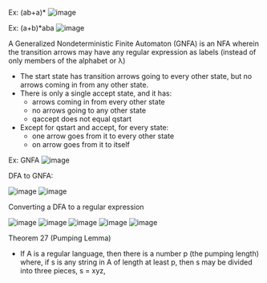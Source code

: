 Ex: (ab+a)*
![image](https://github.com/user-attachments/assets/0784d43c-072f-43b3-8a65-4adc3ffa5cc4)

Ex: (a+b)*aba
![image](https://github.com/user-attachments/assets/993aa0b5-b46d-41f8-8a03-944c98c3b702)

A Generalized Nondeterministic Finite Automaton (GNFA) is an NFA wherein the transition arrows may have any regular expression as labels (instead of only members of the alphabet or λ)
- The start state has transition arrows going to every other state, but no arrows coming in from any other state.
- There is only a single accept state, and it has:
    - arrows coming in from every other state
    - no arrows going to any other state
    - qaccept does not equal qstart
- Except for qstart and accept, for every state:
    - one arrow goes from it to every other state
    - on arrow goes from it to itself

Ex: GNFA
![image](https://github.com/user-attachments/assets/1589dbbd-344e-4e2d-a47f-da874cc5738c)

DFA to GNFA:

![image](https://github.com/user-attachments/assets/e54911c3-d509-4bc7-997b-9e74e6849ffa)
![image](https://github.com/user-attachments/assets/1e87d836-2f93-4fa9-b883-dd61943d57e4)

Converting a DFA to a regular expression

![image](https://github.com/user-attachments/assets/fef5ecd8-de1c-408f-b6c7-1d2567781b72)
![image](https://github.com/user-attachments/assets/ad86a73b-d0ca-4bb5-84a6-0b12a4925448)
![image](https://github.com/user-attachments/assets/2e5a7c90-a09b-4c30-a904-4f9452176ca8)
![image](https://github.com/user-attachments/assets/3545582a-0726-4a33-afe0-39a32090539d)
![image](https://github.com/user-attachments/assets/6bf613ba-ee15-45cf-8fda-e7c5a61112e9)

Theorem 27 (Pumping Lemma)
- If A is a regular language, then there is a number p (the pumping length)
where, if s is any string in A of length at least p, then s may be divided into
three pieces, s = xyz,
